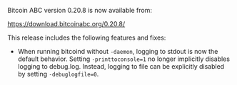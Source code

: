Bitcoin ABC version 0.20.8 is now available from:

  <https://download.bitcoinabc.org/0.20.8/>

This release includes the following features and fixes:
 - When running bitcoind without `-daemon`, logging to stdout is now the 
   default behavior. Setting `-printtoconsole=1` no longer implicitly disables
   logging to debug.log. Instead, logging to file can be explicitly disabled by
   setting `-debuglogfile=0`.
